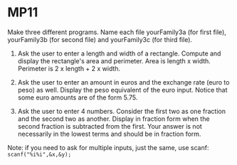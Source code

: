 # MP11
Make three different programs. Name each file yourFamily3a (for first file), yourFamily3b (for second file) and yourFamily3c (for third file).

1. Ask the user to enter a length and width of a rectangle. Compute and display the rectangle's area and perimeter. Area is length x width. Perimeter is 2 x length + 2 x width.

2. Ask the user to enter an amount in euros and the exchange rate (euro to peso) as well. Display the peso equivalent of the euro input. Notice that some euro amounts are of the form 5.75.

3. Ask the user to enter 4 numbers. Consider the first two as one fraction and the second two as another. Display in fraction form when the second fraction is subtracted from the first. Your answer is not necessarily in the lowest terms and should be in fraction form.

Note: if you need to ask for multiple inputs, just the same, use scanf: ```scanf("%i%i",&x,&y);```
